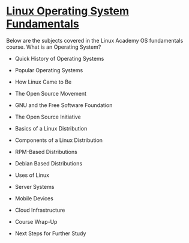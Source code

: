 # [Linux Operating System Fundamentals](https://linuxacademy.com/linux/training/course/name/linux-operating-system-fundamentals)

Below are the subjects covered in the Linux Academy OS fundamentals course.  What is an Operating System?

* Quick History of Operating Systems

* Popular Operating Systems

* How Linux Came to Be

* The Open Source Movement

* GNU and the Free Software Foundation

* The Open Source Initiative

* Basics of a Linux Distribution

* Components of a Linux Distribution

* RPM-Based Distributions

* Debian Based Distributions

* Uses of Linux

* Server Systems

* Mobile Devices

* Cloud Infrastructure

* Course Wrap-Up

* Next Steps for Further Study
